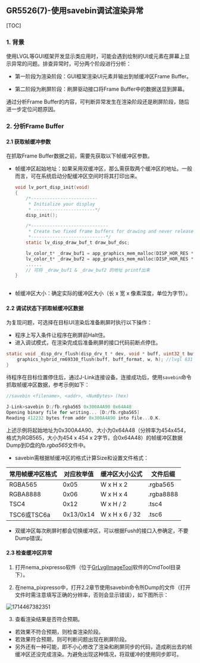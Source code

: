 ## GR5526(7)-使用savebin调试渲染异常

[TOC]

### 1. 背景

使用LVGL等GUI框架开发显示类应用时，可能会遇到绘制的UI或元素在屏幕上显示异常的问题。排查异常时，可分两个阶段进行分析：

- 第一阶段为渲染阶段：GUI框架渲染UI元素并输出到帧缓冲区Frame Buffer。

- 第二阶段为刷屏阶段：刷屏驱动接口将Frame Buffer中的数据送显到屏幕。

通过分析Frame Buffer的内容，可判断异常发生在渲染阶段还是刷屏阶段，随后进一步定位问题原因。



### 2. 分析Frame Buffer

#### 2.1 获取帧缓冲参数

在抓取Frame Buffer数据之前，需要先获取以下帧缓冲区参数。

- 帧缓冲区起始地址：如果采用双缓冲区，那么需获取两个缓冲区的地址。一般而言，可在系统启动分配缓冲区空间时将其打印出来。

  ```c
  void lv_port_disp_init(void)
  {
      /*-------------------------
       * Initialize your display
       * -----------------------*/
      disp_init();
  
      /*-----------------------------
       * Create two fixed frame buffers for drawing and never release it
       *----------------------------*/
      static lv_disp_draw_buf_t draw_buf_dsc;
  
      lv_color_t* _draw_buf1 = app_graphics_mem_malloc(DISP_HOR_RES * DISP_VER_RES * DISP_PIXEL_DEPTH);
      lv_color_t* _draw_buf2 = app_graphics_mem_malloc(DISP_HOR_RES * DISP_VER_RES * DISP_PIXEL_DEPTH);
      ......
      // 可将 _draw_buf1 & _draw_buf2 的地址 printf出来
  }
      
  ```

  

- 帧缓冲区大小：确定实际的缓冲区大小（长 x 宽 x 像素深度，单位为字节）。



#### 2.2 调试状态下抓取帧缓冲区数据

为复现问题，可选择在目标UI渲染后准备刷屏时执行以下操作：

- 程序上写入条件让程序在刷屏前Halt住。
- 进入调试模式，在渲染完成后准备刷屏的接口代码前断点停住。

```c
static void _disp_drv_flush(disp_drv_t * dev, void * buff, uint32_t buff_format, uint16_t w, uint16_t h) {
    graphics_hybrid_rm69330_flush(buff, buff_format, w, h); //lvgl 831 工程可在此增加断点暂停程序
}
```

待程序在目标位置停住后，通过J-Link连接设备。连接成功后，使用`savebin`命令抓取帧缓冲区数据，参考示例如下：

```c
//savebin <filename>, <addr>, <NumBytes> (hex)

J-Link>savebin D:/fb.rgba565 0x300A4A90 0x64A48
Opening binary file for writing... [D:/fb.rgba565]
Reading 412232 bytes from addr 0x300A4A90 into file...O.K.
```

上述示例将起始地址为0x300A4A90、大小为0x64A48（分辨率为454x454，格式为RGB565，大小为454 x 454 x 2字节，合0x64A48）的帧缓冲区数据Dump到D盘的*fb.rgba565*文件中。

- savebin需根据帧缓冲区的格式计算Size和设置文件格式：

| 常用帧缓冲区格式 | 对应枚举值 | 缓冲区大小公式 | 文件后缀  |
| ---------------- | ---------- | -------------- | --------- |
| RGBA565          | 0x05       | W x H x 2      | \.rgba565 |
| RGBA8888         | 0x06       | W x H x 4      | .rgba8888 |
| TSC4             | 0x12       | W x H / 2      | .tsc4     |
| TSC6或TSC6a      | 0x13/0x14  | W x H x 6 / 32 | .tsc6     |

- 双缓冲区每次刷屏时都会切换缓冲区，可以根据Fush的接口入参确定，不要Dump错误。



#### 2.3 检查缓冲区异常

1. 打开nema_pixpresso软件（位于[GrLvglImageTool](https://developers.goodix.com/zh/bbs/blog_detail/2996e8f9f352491eb0ccca468f28f2ce)软件的CmdTool目录下）。

2. 在nema_pixpresso中，打开2.2章节使用savebin命令所Dump的文件（打开文件时需注意填写正确的分辨率，否则会显示错误），如下图所示：

![1714467382351](../../_images/savebin_gui_nema.png)

3. 查看渲染结果是否符合预期。

- 若效果不符合预期，则检查渲染阶段。
- 若效果符合预期，则可判断问题出现在刷屏阶段。
- 另外还有一种可能，即不小心修改了渲染和刷屏同步的代码，造成刷出去的帧缓冲区还没完成渲染。为避免出现这种情况，将双缓冲的使用同步即可。















